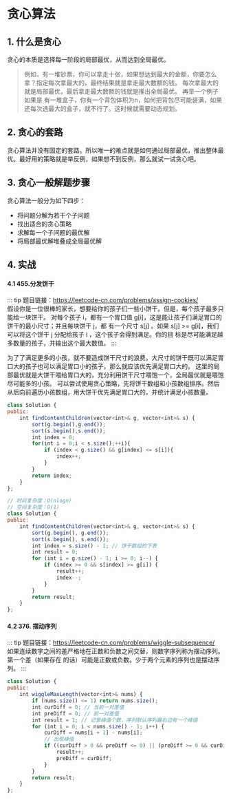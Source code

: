 # 贪心算法

## 1. 什么是贪⼼
贪⼼的本质是选择每⼀阶段的局部最优，从⽽达到全局最优。

>例如，有⼀堆钞票，你可以拿⾛⼗张，如果想达到最⼤的⾦额，你要怎么拿？指定每次拿最⼤的，最终结果就是拿⾛最⼤数额的钱。
每次拿最⼤的就是局部最优，最后拿⾛最⼤数额的钱就是推出全局最优。
再举⼀个例⼦如果是 有⼀堆盒⼦，你有⼀个背包体积为n，如何把背包尽可能装满，如果还每次选最⼤的盒⼦，就不⾏了。这时候就需要动态规划。

## 2. 贪⼼的套路
贪⼼算法并没有固定的套路。所以唯⼀的难点就是如何通过局部最优，推出整体最优。最好⽤的策略就是举反例，如果想不到反例，那么就试⼀试贪⼼吧。

## 3. 贪⼼⼀般解题步骤
贪⼼算法⼀般分为如下四步：
- 将问题分解为若⼲个⼦问题
- 找出适合的贪⼼策略
- 求解每⼀个⼦问题的最优解
- 将局部最优解堆叠成全局最优解

## 4. 实战
#### 4.1 455.分发饼⼲
::: tip
题⽬链接：https://leetcode-cn.com/problems/assign-cookies/
<br/>
假设你是⼀位很棒的家⻓，想要给你的孩⼦们⼀些⼩饼⼲。但是，每个孩⼦最多只能给⼀块饼⼲。
对每个孩⼦ i，都有⼀个胃⼝值 g[i]，这是能让孩⼦们满⾜胃⼝的饼⼲的最⼩尺⼨；并且每块饼⼲ j，都
有⼀个尺⼨ s[j] 。如果 s[j] >= g[i]，我们可以将这个饼⼲ j 分配给孩⼦ i ，这个孩⼦会得到满⾜。你的⽬
标是尽可能满⾜越多数量的孩⼦，并输出这个最⼤数值。
:::

为了了满⾜更多的⼩孩，就不要造成饼⼲尺⼨的浪费。⼤尺⼨的饼⼲既可以满⾜胃⼝⼤的孩⼦也可以满⾜胃⼝⼩的孩⼦，那么就应该优先满⾜胃⼝⼤的。
这⾥的局部最优就是⼤饼⼲喂给胃⼝⼤的，充分利⽤饼⼲尺⼨喂饱⼀个，全局最优就是喂饱尽可能多的⼩孩。
可以尝试使⽤贪⼼策略，先将饼⼲数组和⼩孩数组排序。然后从后向前遍历⼩孩数组，⽤⼤饼⼲优先满⾜胃⼝⼤的，并统计满⾜⼩孩数量。
```js
class Solution {
public:
    int findContentChildren(vector<int>& g, vector<int>& s) {
        sort(g.begin(),g.end());
        sort(s.begin(),s.end());
        int index = 0;
        for(int i = 0;i < s.size();++i){
            if (index < g.size() && g[index] <= s[i]){
                index++;
            }
        }
        return index;
    }
};
```

```js
// 时间复杂度：O(nlogn)
// 空间复杂度：O(1)
class Solution {
public:
    int findContentChildren(vector<int>& g, vector<int>& s) {
        sort(g.begin(), g.end());
        sort(s.begin(), s.end());
        int index = s.size() - 1; // 饼⼲数组的下表
        int result = 0;
        for (int i = g.size() - 1; i >= 0; i--) {
            if (index >= 0 && s[index] >= g[i]) {
                result++;
                index--;
            }
        }
        return result;
    }
};
```


#### 4.2 376. 摆动序列
::: tip
题⽬链接：https://leetcode-cn.com/problems/wiggle-subsequence/
<br/>
如果连续数字之间的差严格地在正数和负数之间交替，则数字序列称为摆动序列。第⼀个差（如果存在
的话）可能是正数或负数。少于两个元素的序列也是摆动序列。
:::

```js
class Solution {
public:
    int wiggleMaxLength(vector<int>& nums) {
        if (nums.size() <= 1) return nums.size();
        int curDiff = 0; // 当前⼀对差值
        int preDiff = 0; // 前⼀对差值
        int result = 1; // 记录峰值个数，序列默认序列最右边有⼀个峰值
        for (int i = 0; i < nums.size() - 1; i++) {
            curDiff = nums[i + 1] - nums[i];
            // 出现峰值
            if ((curDiff > 0 && preDiff <= 0) || (preDiff >= 0 && curDiff < 0))={
                result++;
                preDiff = curDiff;
            }
        }
        return result;
    }
};
```

